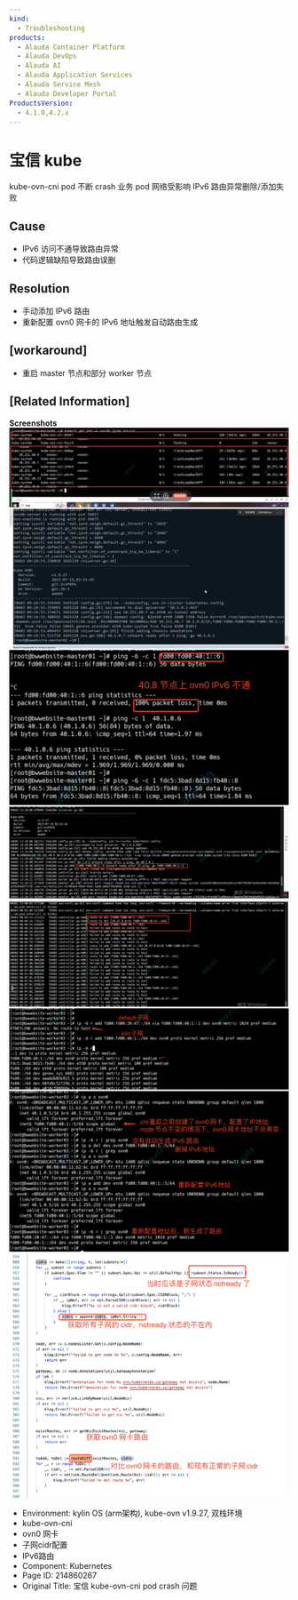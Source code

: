 ```yaml
---
kind:
  - Troubleshooting
products:
  - Alauda Container Platform
  - Alauda DevOps
  - Alauda AI
  - Alauda Application Services
  - Alauda Service Mesh
  - Alauda Developer Portal
ProductsVersion:
  - 4.1.0,4.2.x
---
```

<!-- A type of document that involves encountering a fault, diagnosing it, performing root cause analysis, and providing solutions. -->

# 宝信 kube

kube-ovn-cni pod 不断 crash 业务 pod 网络受影响 IPv6 路由异常删除/添加失败

## Cause
- IPv6 访问不通导致路由异常
- 代码逻辑缺陷导致路由误删

## Resolution
- 手动添加 IPv6 路由
- 重新配置 ovn0 网卡的 IPv6 地址触发自动路由生成

## [workaround]
- 重启 master 节点和部分 worker 节点

## [Related Information]
**Screenshots**
![](assets/bao-xin-kube-ovn-cni-pod-crash-wen-ti/image-2024-6-11_10-58-10.png)
![](assets/bao-xin-kube-ovn-cni-pod-crash-wen-ti/image-2024-6-11_10-59-32.png)
![](assets/bao-xin-kube-ovn-cni-pod-crash-wen-ti/image-2024-6-11_11-7-14.png)
![](assets/bao-xin-kube-ovn-cni-pod-crash-wen-ti/image-2024-6-11_11-8-11.png)
![](assets/bao-xin-kube-ovn-cni-pod-crash-wen-ti/image-2024-6-11_11-9-16.png)
![](assets/bao-xin-kube-ovn-cni-pod-crash-wen-ti/image-2024-6-11_11-12-23.png)
![](assets/bao-xin-kube-ovn-cni-pod-crash-wen-ti/image-2024-6-11_11-12-45.png)
![](assets/bao-xin-kube-ovn-cni-pod-crash-wen-ti/image-2024-6-11_11-14-5.png)
- Environment: kylin OS (arm架构), kube-ovn v1.9.27, 双栈环境
- kube-ovn-cni
- ovn0 网卡
- 子网cidr配置
- IPv6路由
- Component: Kubernetes
- Page ID: 214860267
- Original Title: 宝信 kube-ovn-cni pod crash 问题
